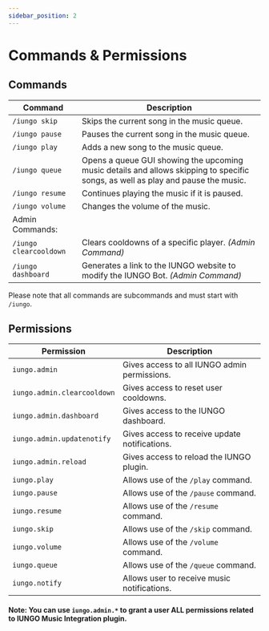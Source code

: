 ```yaml
---
sidebar_position: 2
---
```


# Commands & Permissions

## Commands

| Command                   | Description                                                               |
|---------------------------|---------------------------------------------------------------------------|
| `/iungo skip`             | Skips the current song in the music queue.                                |
| `/iungo pause`            | Pauses the current song in the music queue.                               |
| `/iungo play`             | Adds a new song to the music queue.                                       |
| `/iungo queue`            | Opens a queue GUI showing the upcoming music details and allows skipping to specific songs, as well as play and pause the music. |
| `/iungo resume`           | Continues playing the music if it is paused.                              |
| `/iungo volume`           | Changes the volume of the music.                                         |
| Admin Commands:           |                                                                           |
| `/iungo clearcooldown`    | Clears cooldowns of a specific player. *(Admin Command)*                  |
| `/iungo dashboard`        | Generates a link to the IUNGO website to modify the IUNGO Bot. *(Admin Command)* |


Please note that all commands are subcommands and must start with `/iungo`.



## Permissions

| Permission               | Description                                               |
|--------------------------|-----------------------------------------------------------|
| `iungo.admin`            | Gives access to all IUNGO admin permissions.             |
| `iungo.admin.clearcooldown` | Gives access to reset user cooldowns.                   |
| `iungo.admin.dashboard` | Gives access to the IUNGO dashboard.                     |
| `iungo.admin.updatenotify` | Gives access to receive update notifications.          |
| `iungo.admin.reload`     | Gives access to reload the IUNGO plugin.                 |
| `iungo.play`             | Allows use of the `/play` command.                       |
| `iungo.pause`            | Allows use of the `/pause` command.                      |
| `iungo.resume`           | Allows use of the `/resume` command.                     |
| `iungo.skip`             | Allows use of the `/skip` command.                       |
| `iungo.volume`           | Allows use of the `/volume` command.                     |
| `iungo.queue`            | Allows use of the `/queue` command.                      |
| `iungo.notify`           | Allows user to receive music notifications.               |


#### Note: You can use `iungo.admin.*` to grant a user ALL permissions related to IUNGO Music Integration plugin.

